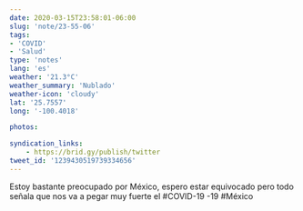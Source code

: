 ```yaml
---
date: 2020-03-15T23:58:01-06:00
slug: 'note/23-55-06'
tags:
- 'COVID'
- 'Salud'
type: 'notes'
lang: 'es'
weather: '21.3°C'
weather_summary: 'Nublado'
weather-icon: 'cloudy'
lat: '25.7557'
long: '-100.4018'

photos:

syndication_links:
    - https://brid.gy/publish/twitter
tweet_id: '1239430519739334656'
---
```

Estoy bastante preocupado por México, espero estar equivocado pero todo señala que nos va a pegar muy fuerte el #COVID-19 -19 #México 